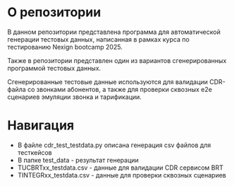 # О репозитории

В данном репозитории представлена программа для автоматической генерации тестовых данных, написанная в рамках курса по тестированию Nexign bootcamp 2025.

Также в репозитории представлен один из вариантов сгенерированных программой тестовых данных.

Сгенерированные тестовые данные используются для валидации CDR-файла со звонками абонентов, а также для проверки сквозных e2e сценариев эмуляции звонка и тарификации. 

# Навигация

* В файле cdr_test_testdata.py описана генерация csv файлов для тесткейсов
* В папке test_data - результат генерации
* TUCBRTxx_testdata.csv - данные для валидации CDR сервисом BRT
* TINTEGRxx_testdata.csv - данные для проверки сквозных сценариев